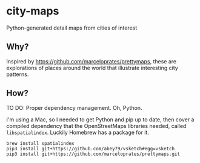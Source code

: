 # city-maps

Python-generated detail maps from cities of interest

## Why?

Inspired by https://github.com/marceloprates/prettymaps, these are explorations of places around the world that illustrate interesting city patterns.


## How?

TO DO: Proper dependency management. Oh, Python.

I'm using a Mac, so I needed to get Python and pip up to date, then cover a compiled dependency that the OpenStreetMaps libraries needed, called `libspatialindex`. Luckily Homebrew has a package for it.

```
brew install spatialindex
pip3 install git+https://github.com/abey79/vsketch#egg=vsketch
pip3 install git+https://github.com/marceloprates/prettymaps.git
```
